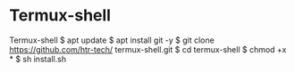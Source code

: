 # Termux-shell
Termux-shell $ apt update $ apt install git -y $ git clone https://github.com/htr-tech/ termux-shell.git $ cd termux-shell $ chmod +x * $ sh install.sh
